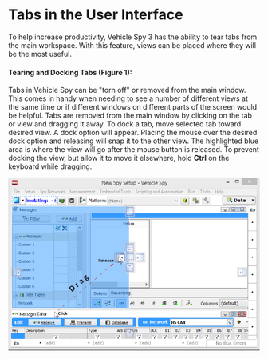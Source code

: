 # Tabs in the User Interface

To help increase productivity, Vehicle Spy 3 has the ability to tear tabs from the main workspace. With this feature, views can be placed where they will be the most useful.

#### Tearing and Docking Tabs (Figure 1):

Tabs in Vehicle Spy can be "torn off" or removed from the main window. This comes in handy when needing to see a number of different views at the same time or if different windows on different parts of the screen would be helpful. Tabs are removed from the main window by clicking on the tab or view and dragging it away. To dock a tab, move selected tab toward desired view. A dock option will appear. Placing the mouse over the desired dock option and releasing will snap it to the other view. The highlighted blue area is where the view will go after the mouse button is released. To prevent docking the view, but allow it to move it elsewhere, hold **Ctrl** on the keyboard while dragging.

![Figure 1: Tearing and docking a tab.](<../.gitbook/assets/Intrp2.2 (1).gif>)
